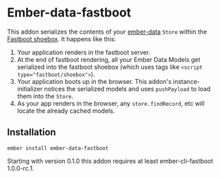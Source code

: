 # Ember-data-fastboot

This addon serializes the contents of your [ember-data](https://github.com/emberjs/data) `Store` within the [Fastboot  shoebox](https://github.com/ember-fastboot/ember-cli-fastboot#the-shoebox). It happens like this:

 1. Your application renders in the fastboot server.
 2. At the end of fastboot rendering, all your Ember Data Models get serialized into the fastboot shoebox (which uses tags like `<script type="fastboot/shoebox">`).
 3. Your application boots up in the browser. This addon's instance-initializer notices the serialized models and uses `pushPayload` to load them into the `Store`.
 4. As your app renders in the browser, any `store.findRecord`, etc will locate the already cached models.

## Installation

`ember install ember-data-fastboot`

Starting with version 0.1.0 this addon requires at least ember-cli-fastboot 1.0.0-rc.1.
